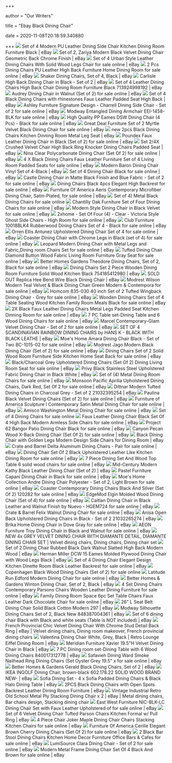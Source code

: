 +++
        
author = "Our Writers"
        
title = "Ebay Black Dining Chair"
        
date = 2020-11-08T20:18:59.340880
        
+++
[ ![](https://i.ebayimg.com/images/g/N0wAAOSw6DdZkmh7/s-l300.jpg)](https://i.ebayimg.com/images/g/N0wAAOSw6DdZkmh7/s-l300.jpg) Set of 4 Modern PU Leather Dining Side Chair Kitchen Dining Room Furniture  Black | eBay
[ ![](https://sep.yimg.com/ay/yhst-96405782831295/zariya-modern-54-round-dining-table-set-w-geometric-ring-base-in-chrome-finish-20.jpg)](https://sep.yimg.com/ay/yhst-96405782831295/zariya-modern-54-round-dining-table-set-w-geometric-ring-base-in-chrome-finish-20.jpg) Set of 2, Zariya Modern Black Velvet Dining Chair Geometric Back Chrome  Finish | eBay
[ ![](https://i.ebayimg.com/images/g/OdsAAOSwNkhfWy4i/s-l640.jpg)](https://i.ebayimg.com/images/g/OdsAAOSwNkhfWy4i/s-l640.jpg) Set of 4 Urban Style Leather Dining Chairs With Solid Wood Legs Chair for  sale online | eBay
[ ![](https://i.ebayimg.com/images/g/d6YAAOSwAhtfM8Ru/s-l640.jpg)](https://i.ebayimg.com/images/g/d6YAAOSwAhtfM8Ru/s-l640.jpg) 2 Pcs Dining Chairs PU Leather High Back Furniture Home Dining Room for  sale online | eBay
[ ![](https://i.ebayimg.com/images/g/pywAAOSw63td8J6G/s-l300.jpg)](https://i.ebayimg.com/images/g/pywAAOSw63td8J6G/s-l300.jpg) Shaker Dining Chairs, Set of 4, Black | eBay
[ ![](https://i.ebayimg.com/images/g/xDgAAOSwylJfi3EJ/s-l300.jpg)](https://i.ebayimg.com/images/g/xDgAAOSwylJfi3EJ/s-l300.jpg) Carlisle High Back Dining Chair in Black - Set of 2 | eBay
[ ![](https://i.ebayimg.com/images/g/MqsAAOSwTYxZkVk4/s-l300.jpg)](https://i.ebayimg.com/images/g/MqsAAOSwTYxZkVk4/s-l300.jpg) Set of 4 Leather Dining Chairs High Back Chair Dining Room Furniture Black  713924998192 | eBay
[ ![](https://i.ebayimg.com/images/g/upYAAOSwWxxd94At/s-l640.jpg)](https://i.ebayimg.com/images/g/upYAAOSwWxxd94At/s-l640.jpg) Audrey Dining Chair in Walnut (Set of 2) for sale online | eBay
[ ![](https://i.ebayimg.com/images/g/SDgAAOSwvdZe6eBI/s-l300.jpg)](https://i.ebayimg.com/images/g/SDgAAOSwvdZe6eBI/s-l300.jpg) Set of 4 Black Dining Chairs with rhinestones Faux Leather Padded Seat High  Back | eBay
[ ![](https://i.ebayimg.com/images/g/JEcAAOSw-DdexKsj/s-l640.jpg)](https://i.ebayimg.com/images/g/JEcAAOSw-DdexKsj/s-l640.jpg) Ashley Furniture Signature Design - Charrell Dining Side Chair - Set of 2  for sale online | eBay
[ ![](https://i.ebayimg.com/images/g/gM4AAOSw4zJeTvSb/s-l640.jpg)](https://i.ebayimg.com/images/g/gM4AAOSw4zJeTvSb/s-l640.jpg) Modway Entangled Dining Armchair EEI-1458-BLK for sale online | eBay
[ ![](https://i.ebayimg.com/images/g/BNgAAOSwsgdeK~IT/s-l640.jpg)](https://i.ebayimg.com/images/g/BNgAAOSwsgdeK~IT/s-l640.jpg) High Quality PP Eames DSW Dining Chair (4 Pcs) - Black for sale online |  eBay
[ ![](https://i.ebayimg.com/images/g/r9gAAOSwLfNemCFQ/s-l640.jpg)](https://i.ebayimg.com/images/g/r9gAAOSwLfNemCFQ/s-l640.jpg) Great Deal Furniture Set of 2 Myrtle Velvet Black Dining Chair for sale  online | eBay
[ ![](https://i.ebayimg.com/images/g/mGUAAOSwyG1fM634/s-l300.jpg)](https://i.ebayimg.com/images/g/mGUAAOSwyG1fM634/s-l300.jpg) new 2pcs Black Dining Chairs Kitchen Dinning Room Metal Leg Seat | eBay
[ ![](https://i.ebayimg.com/images/g/3cAAAOSwkWRfFlsP/s-l640.jpg)](https://i.ebayimg.com/images/g/3cAAAOSwkWRfFlsP/s-l640.jpg) Poundex Faux Leather Dining Chair in Black (Set of 2) for sale online | eBay
[ ![](https://i.ebayimg.com/images/g/sNwAAOSwW89d7hbP/s-l300.jpg)](https://i.ebayimg.com/images/g/sNwAAOSwW89d7hbP/s-l300.jpg) Set 2/4X Crushed Velvet Chair High Back Ring Knocker Dining Chairs Padded  Seat | eBay
[ ![](https://i.ebayimg.com/images/g/UlUAAOSwx0td-XyK/s-l640.jpg)](https://i.ebayimg.com/images/g/UlUAAOSwx0td-XyK/s-l640.jpg) Nina Clear Polycarbonate Dining Chair (Set Of 2) for sale online | eBay
[ ![](https://i.ebayimg.com/images/g/vGEAAOSw-tNXHtlN/s-l640.jpg)](https://i.ebayimg.com/images/g/vGEAAOSw-tNXHtlN/s-l640.jpg) 4 X Black Dining Chairs Faux Leather Furniture Set of 4 Living Room Padded  Seats for sale online | eBay
[ ![](https://i.ebayimg.com/images/g/9V8AAOSwlEZepwfH/s-l300.jpg)](https://i.ebayimg.com/images/g/9V8AAOSwlEZepwfH/s-l300.jpg) Modern Baron Dining Chair Vinyl Set of 4-Black | eBay
[ ![](https://i.ebayimg.com/images/g/t20AAOSwWM9Zna5D/s-l640.jpg)](https://i.ebayimg.com/images/g/t20AAOSwWM9Zna5D/s-l640.jpg) Set of 4 Dining Chair Black for sale online | eBay
[ ![](https://i.ebayimg.com/images/g/2esAAOSw9aJdNGEY/s-l640.jpg)](https://i.ebayimg.com/images/g/2esAAOSw9aJdNGEY/s-l640.jpg) Castle Dining Chair in Matte Black Finish and Blue Fabric - Set of 2 for  sale online | eBay
[ ![](https://i.ebayimg.com/images/g/RD0AAOSw~JBfLP5C/s-l640.jpg)](https://i.ebayimg.com/images/g/RD0AAOSw~JBfLP5C/s-l640.jpg) Dining Chairs Black 4pcs Elegant High Backrest for sale online | eBay
[ ![](https://i.ebayimg.com/images/g/3bcAAOSw0ileKpP-/s-l640.jpg)](https://i.ebayimg.com/images/g/3bcAAOSw0ileKpP-/s-l640.jpg) Furniture Of America Aeris Contemporary Microfiber Dining Chair,  Satin-Plated, for sale online | eBay
[ ![](https://i.ebayimg.com/images/g/2eMAAOSwsIFcoYc8/s-l640.jpg)](https://i.ebayimg.com/images/g/2eMAAOSwsIFcoYc8/s-l640.jpg) Set of 4) Metal Black Dining Chairs for sale online
[ ![](https://i.ebayimg.com/images/g/OcEAAOSwHoNfTGhP/s-l640.jpg)](https://i.ebayimg.com/images/g/OcEAAOSwHoNfTGhP/s-l640.jpg) Chantilly Oak Furniture Set of Four Dining Chairs for sale online | eBay
[ ![](https://i.ebayimg.com/images/g/0pcAAOSwe89etGIe/s-l640.jpg)](https://i.ebayimg.com/images/g/0pcAAOSwe89etGIe/s-l640.jpg) Modern Style Dining Chair in Black Velvet for sale online | eBay
[ ![](https://i.ebayimg.com/images/g/rQwAAOSwTx1etPpX/s-l640.jpg)](https://i.ebayimg.com/images/g/rQwAAOSwTx1etPpX/s-l640.jpg) 2xhome - Set Of Four (4) - Clear - Victoria Style Ghost Side Chairs - High  Room for sale online | eBay
[ ![](https://i.ebayimg.com/images/g/z3gAAOSwH2VcRsNl/s-l600.jpg)](https://i.ebayimg.com/images/g/z3gAAOSwH2VcRsNl/s-l600.jpg) Club Furniture 10018BLK4 Rubberwood Dining Chairs Set of 4 - Black for sale  online | eBay
[ ![](https://i.ebayimg.com/images/g/TKwAAOSwYglex3uQ/s-l640.jpg)](https://i.ebayimg.com/images/g/TKwAAOSwYglex3uQ/s-l640.jpg) Orren Ellis Antunez Upholstered Dining Chair Set of 4 for sale online | eBay
[ ![](https://i.ebayimg.com/images/g/sZUAAOSw~AVYr0Kc/s-l640.jpg)](https://i.ebayimg.com/images/g/sZUAAOSw~AVYr0Kc/s-l640.jpg) Coaster Dining Chair with Chrome Legs in Black (set of 4) for sale online |  eBay
[ ![](https://i.ebayimg.com/images/g/A3YAAOSwtfNfgFxy/s-l640.jpg)](https://i.ebayimg.com/images/g/A3YAAOSwtfNfgFxy/s-l640.jpg) Leopard Modern Dining Chair with Metal Legs and Fabric,Dining room Chairs  Set for sale online | eBay
[ ![](https://i.ebayimg.com/images/g/NlYAAOSw5oheZdme/s-l640.jpg)](https://i.ebayimg.com/images/g/NlYAAOSw5oheZdme/s-l640.jpg) Tufted Dining Chair Diamond Button Wood Fabric Living Room Furniture Gray  Seat for sale online | eBay
[ ![](https://i.ebayimg.com/images/g/IDkAAOSwzatfgi15/s-l640.jpg)](https://i.ebayimg.com/images/g/IDkAAOSwzatfgi15/s-l640.jpg) Better Homes Gardens Theodore Dining Chairs, Set of 2, Black for sale  online | eBay
[ ![](https://i.ebayimg.com/images/g/B8gAAOSwjc5Z3yYs/s-l300.jpg)](https://i.ebayimg.com/images/g/B8gAAOSwjc5Z3yYs/s-l300.jpg) Dining Chairs Set 2 Piece Wooden Dining Room Furniture Solid Wood Kitchen  Black 754185412980 | eBay
[ ![](https://i.ebayimg.com/images/g/r1AAAOSwdGhbG5py/s-l300.jpg)](https://i.ebayimg.com/images/g/r1AAAOSwdGhbG5py/s-l300.jpg) SOLD OUT Replica Hee Bend Wire Black Dining Chair | eBay
[ ![](https://i.ebayimg.com/images/g/OwEAAOSwnVdffoHq/s-l640.jpg)](https://i.ebayimg.com/images/g/OwEAAOSwnVdffoHq/s-l640.jpg) Modrest Wilson Modern Teal Velvet & Black Dining Chair Green Modern &  Contempora for sale online | eBay
[ ![](https://i.ebayimg.com/images/g/uhUAAOSwku9e7IYl/s-l640.jpg)](https://i.ebayimg.com/images/g/uhUAAOSwku9e7IYl/s-l640.jpg) Homcom 835-030 40 inch Set of 2 Tufted Wingback Dining Chair - Grey for  sale online | eBay
[ ![](https://i.ebayimg.com/images/g/0ugAAOSwfHZe6xe5/s-l640.jpg)](https://i.ebayimg.com/images/g/0ugAAOSwfHZe6xe5/s-l640.jpg) Wooden Dining Chairs Set of 4 Table Seating Wood Kitchen Family Room Meals  Black for sale online | eBay
[ ![](https://i.ebayimg.com/images/g/qkUAAOSwVIxfD7zG/s-l400.jpg)](https://i.ebayimg.com/images/g/qkUAAOSwVIxfD7zG/s-l400.jpg) 2X Black Faux Leather Dining Chairs Metal Legs Padded Seat Kitchen Dinning  Room for sale online | eBay
[ ![](https://i.ebayimg.com/images/g/~dAAAOSwX9NexLEU/s-l640.jpg)](https://i.ebayimg.com/images/g/~dAAAOSwX9NexLEU/s-l640.jpg) 7 PC Table set-Dining Table and 6 Wood Dining Chairs for sale online | eBay
[ ![](https://i.ebayimg.com/images/g/erQAAOSwOqZfD3D~/s-l640.jpg)](https://i.ebayimg.com/images/g/erQAAOSwOqZfD3D~/s-l640.jpg) Marcel Contemporary-Glam Velvet Dining Chair - Set of 2 for sale online |  eBay
[ ![](https://i.ebayimg.com/images/g/220AAOSwFalcgpaO/s-l300.jpg)](https://i.ebayimg.com/images/g/220AAOSwFalcgpaO/s-l300.jpg) SET OF 4 SCANDINAVIAN RAINBOW DINING CHAIRS by HANS K - BLACK WITH BLACK  LEATHE | eBay
[ ![](https://i.ebayimg.com/images/g/s8gAAOSwLGBeJPLL/s-l640.jpg)](https://i.ebayimg.com/images/g/s8gAAOSwLGBeJPLL/s-l640.jpg) Moe's Home Amara Dining Chair Black - Set of Two BC-1015-02 for sale online  | eBay
[ ![](https://i.ebayimg.com/images/g/p2gAAOSwCEhekQ2R/s-l640.jpg)](https://i.ebayimg.com/images/g/p2gAAOSwCEhekQ2R/s-l640.jpg) Modrest Jago Modern Black Dining Chair (Set of 2) for sale online | eBay
[ ![](https://i.ebayimg.com/images/g/afcAAOSw6EtfI-2s/s-l640.jpg)](https://i.ebayimg.com/images/g/afcAAOSw6EtfI-2s/s-l640.jpg) Dining Chairs Set of 2 Solid Wood Room Furniture Side Kitchen Home Seat  Back for sale online | eBay
[ ![](https://i.ebayimg.com/images/g/ROMAAOSwd59e2b88/s-l640.jpg)](https://i.ebayimg.com/images/g/ROMAAOSwd59e2b88/s-l640.jpg) Black/Charcoal Grey Upholstered Dining Chairs (Set Of 2) Dining Living Room  Seat for sale online | eBay
[ ![](https://i.ebayimg.com/images/g/nN0AAOSwhOpevAsL/s-l300.jpg)](https://i.ebayimg.com/images/g/nN0AAOSwhOpevAsL/s-l300.jpg) Privy Black Stainless Steel Upholstered Fabric Dining Chair in Black White  | eBay
[ ![](https://i.ebayimg.com/images/g/UOsAAOSwOX1d8ID-/s-l640.jpg)](https://i.ebayimg.com/images/g/UOsAAOSwOX1d8ID-/s-l640.jpg) Set of (4) Metal Dining Room Chairs for sale online | eBay
[ ![](https://i.ebayimg.com/images/g/WSsAAOSwGEZfbYDN/s-l640.jpg)](https://i.ebayimg.com/images/g/WSsAAOSwGEZfbYDN/s-l640.jpg) Monsoon Pacific Aprilia Upholstered Dining Chairs, Dark Red, Set Of 2 for  sale online | eBay
[ ![](https://i.ebayimg.com/images/g/KTIAAOSwacVapHOM/s-l300.jpg)](https://i.ebayimg.com/images/g/KTIAAOSwacVapHOM/s-l300.jpg) Dittnar Modern Tufted Dining Chairs in Charcoal Grey - Set of 2 21032395254  | eBay
[ ![](https://i.ebayimg.com/images/g/OA0AAOSwOOZfgESY/s-l640.jpg)](https://i.ebayimg.com/images/g/OA0AAOSwOOZfgESY/s-l640.jpg) Paulina Black Velvet Dining Chairs (Set of 2) for sale online | eBay
[ ![](https://media.cymaxstores.com/Images/4670/1992985-L.jpg)](https://media.cymaxstores.com/Images/4670/1992985-L.jpg) Furniture of America Sculpture I Contemporary Satin Metal Dining Chair for  sale online | eBay
[ ![](https://i.ebayimg.com/images/g/I-EAAOSwofVe7CZ7/s-l640.jpg)](https://i.ebayimg.com/images/g/I-EAAOSwofVe7CZ7/s-l640.jpg) Amisco Washington Metal Dining Chair for sale online | eBay
[ ![](https://i.ebayimg.com/images/g/dJ4AAOSwLVZV5m88/s-l640.jpg)](https://i.ebayimg.com/images/g/dJ4AAOSwLVZV5m88/s-l640.jpg) Set of 4 Dining Chairs for sale online
[ ![](https://i.ebayimg.com/images/g/QQ8AAOSweNpflTzo/s-l640.jpg)](https://i.ebayimg.com/images/g/QQ8AAOSweNpflTzo/s-l640.jpg) Faux Leather Dining Chair Black Set Of 4 High Back Modern Armless Side  Chairs for sale online | eBay
[ ![](https://i.ebayimg.com/images/g/7qcAAOSw4kNen2f-/s-l640.jpg)](https://i.ebayimg.com/images/g/7qcAAOSw4kNen2f-/s-l640.jpg) Project 62 Bangor Patio Dining Chair Black for sale online | eBay
[ ![](https://i.ebayimg.com/images/g/l5IAAOSw8xJeVCdo/s-l640.jpg)](https://i.ebayimg.com/images/g/l5IAAOSw8xJeVCdo/s-l640.jpg) Canyon Pecan Wood X-Back Dining Chair (Set Of 2) for sale online | eBay
[ ![](https://i.ebayimg.com/images/g/CKwAAOSwxFVeFt8n/s-l300.jpg)](https://i.ebayimg.com/images/g/CKwAAOSwxFVeFt8n/s-l300.jpg) Black Dining Chair with Golden Legs Modern Design Side Chairs for Dining  Room | eBay
[ ![](https://i.ebayimg.com/images/g/lJEAAOSwKtdfXngZ/s-l640.jpg)](https://i.ebayimg.com/images/g/lJEAAOSwKtdfXngZ/s-l640.jpg) Crate and Barrel Delta Aluminum Dining Chairs - Pair for sale online | eBay
[ ![](https://d3d71ba2asa5oz.cloudfront.net/12012965/images/014-hg-30301-bk__1.jpg)](https://d3d71ba2asa5oz.cloudfront.net/12012965/images/014-hg-30301-bk__1.jpg) Dining Chair Set Of 2 Black Upholstered Leather Like Kitchen Dining Room  for sale online | eBay
[ ![](https://i.ebayimg.com/images/g/dMAAAOSwgzZeJ-8T/s-l640.jpg)](https://i.ebayimg.com/images/g/dMAAAOSwgzZeJ-8T/s-l640.jpg) 7 Piece Dining Set And Wood Top Table 6 solid wood chairs for sale online |  eBay
[ ![](https://i.ebayimg.com/images/g/ZcoAAOSwBY5d1Wks/s-l300.jpg)](https://i.ebayimg.com/images/g/ZcoAAOSwBY5d1Wks/s-l300.jpg) Mid-Century Modern Kathy Black Leather Dining Chair (Set of 2) | eBay
[ ![](https://i.ebayimg.com/images/g/OP4AAOSwi7RZJVu0/s-l640.jpg)](https://i.ebayimg.com/images/g/OP4AAOSwi7RZJVu0/s-l640.jpg) Pastel Furniture Capani Dining Chair in Black for sale online | eBay
[ ![](https://i.ebayimg.com/images/g/-HYAAOSwPQlfIEQZ/s-l640.jpg)](https://i.ebayimg.com/images/g/-HYAAOSwPQlfIEQZ/s-l640.jpg) Moe's Home Collection Andre Dining Chair Polyester - Set of 2, Light Brown  for sale online | eBay
[ ![](https://ak1.ostkcdn.com/images/products/6796498/Hendrix-Beech-Wood-Dining-Chairs-Set-of-2-8901853e-01ee-4782-87e1-a214d200bac1.jpg)](https://ak1.ostkcdn.com/images/products/6796498/Hendrix-Beech-Wood-Dining-Chairs-Set-of-2-8901853e-01ee-4782-87e1-a214d200bac1.jpg) Coaster Contemporary Dining Chairs Black And Silver (Set Of 2) 120282 for  sale online | eBay
[ ![](https://i.ebayimg.com/images/g/g8oAAOSwAM5e0S1S/s-l640.jpg)](https://i.ebayimg.com/images/g/g8oAAOSwAM5e0S1S/s-l640.jpg) EdgeMod Elgin Molded Wood Dining Chair (Set of 4) for sale online | eBay
[ ![](https://i.ebayimg.com/images/g/hMAAAOSwE0BeuRLI/s-l640.jpg)](https://i.ebayimg.com/images/g/hMAAAOSwE0BeuRLI/s-l640.jpg) Caitlan Dining Chair in Black Leather and Walnut Finish by Nuevo - HGEM724  for sale online | eBay
[ ![](https://i.ebayimg.com/images/g/PCYAAOSwV65fe0q1/s-l640.jpg)](https://i.ebayimg.com/images/g/PCYAAOSwV65fe0q1/s-l640.jpg) Crate & Barrel Felix Walnut Dining Chair for sale online | eBay
[ ![](https://i.ebayimg.com/images/g/IvUAAOSw321d~PHq/s-l300.jpg)](https://i.ebayimg.com/images/g/IvUAAOSw321d~PHq/s-l300.jpg) Anisa Open Back Upholstered Dining Chairs in Black - Set of 2 21032265274 |  eBay
[ ![](https://i.ebayimg.com/images/g/a2AAAOSw6nhe7o5l/s-l640.jpg)](https://i.ebayimg.com/images/g/a2AAAOSw6nhe7o5l/s-l640.jpg) Brika Home Dining Chair in Dove Gray for sale online | eBay
[ ![](https://i.ebayimg.com/images/g/CJgAAOSwssdesJrX/s-l640.jpg)](https://i.ebayimg.com/images/g/CJgAAOSwssdesJrX/s-l640.jpg) AEON Furniture Troy Dining Chair in Black and Walnut for sale online | eBay
[ ![](https://i.pinimg.com/originals/a8/cc/8e/a8cc8e060c6dd5c783247522bae663c7.jpg)](https://i.pinimg.com/originals/a8/cc/8e/a8cc8e060c6dd5c783247522bae663c7.jpg) NEW 4x GREY VELVET DINING CHAIR WITH DIAMANTE DETAIL, DIAMANTE DINING CHAIR  SET | Velvet dining chairs, Dining chairs, Dining chair set
[ ![](https://i.ebayimg.com/images/g/~GkAAOSwtspdBH9x/s-l300.jpg)](https://i.ebayimg.com/images/g/~GkAAOSwtspdBH9x/s-l300.jpg) Set of 2 Dining Chair Rubbed Black Dark Walnut Slatted High Back Modern  Wood | eBay
[ ![](https://i.ebayimg.com/images/g/8XIAAOSwUWtcJzX1/s-l300.jpg)](https://i.ebayimg.com/images/g/8XIAAOSwUWtcJzX1/s-l300.jpg) Herman Miller DCW 15 Eames Molded Plywood Dining Chair with Wood Legs Black  | eBay
[ ![](https://i.ebayimg.com/images/g/wJ4AAOSwdoVZfpXY/s-l640.jpg)](https://i.ebayimg.com/images/g/wJ4AAOSwdoVZfpXY/s-l640.jpg) Set of 4 Dining Chair Elegant Design Kitchen Dinette Room Black Leather  Backrest for sale online | eBay
[ ![](https://ak1.ostkcdn.com/images/products/13293216/Copenhagen-Black-Wood-Dining-Chairs-Set-of-2-755b792e-6d9a-45e9-8a56-8218580727ac.jpg)](https://ak1.ostkcdn.com/images/products/13293216/Copenhagen-Black-Wood-Dining-Chairs-Set-of-2-755b792e-6d9a-45e9-8a56-8218580727ac.jpg) Copenhagen Black Wood Dining Chairs (Set of 2) for sale online
[ ![](https://i.ebayimg.com/images/g/T6sAAOSwOINe8Py1/s-l640.jpg)](https://i.ebayimg.com/images/g/T6sAAOSwOINe8Py1/s-l640.jpg) Latitude Run Edford Modern Dining Chair for sale online | eBay
[ ![](https://i.ebayimg.com/images/g/8RgAAOSw-DhfNEfs/s-l300.jpg)](https://i.ebayimg.com/images/g/8RgAAOSw-DhfNEfs/s-l300.jpg) Better Homes & Gardens Winton Dining Chair, Set of 2, Black | eBay
[ ![](https://i.ebayimg.com/images/g/BOgAAOSwqM5es4cX/s-l640.jpg)](https://i.ebayimg.com/images/g/BOgAAOSwqM5es4cX/s-l640.jpg) 4 Set Dining Chairs Contemporary Parsons Chairs Wooden Leather Dining  Furniture for sale online | eBay
[ ![](https://i.ebayimg.com/images/g/zDcAAOSwn4tdsXK3/s-l640.jpg)](https://i.ebayimg.com/images/g/zDcAAOSwn4tdsXK3/s-l640.jpg) Family Dining Room Space 6pc Set Table Chairs Faux Leather Dark Chocolate  Chair for sale online | eBay
[ ![](https://i.ebayimg.com/images/g/sLAAAOSwEwhcCNJB/s-l300.jpg)](https://i.ebayimg.com/images/g/sLAAAOSwEwhcCNJB/s-l300.jpg) 26" L Seat Belt Dining Chair Solid Black Cotton Modern 297 | eBay
[ ![](https://i.ebayimg.com/images/g/VzMAAOSw6FheCwD3/s-l300.jpg)](https://i.ebayimg.com/images/g/VzMAAOSw6FheCwD3/s-l300.jpg) Modway Silhouette Dining Chairs Set of 2, Black New 848387004361 | eBay
[ ![](https://i.ebayimg.com/images/g/CrQAAOSwEeBcwMEd/s-l300.jpg)](https://i.ebayimg.com/images/g/CrQAAOSwEeBcwMEd/s-l300.jpg) Set of 6 dining chair Black with Black and white seats (Table is NOT  included) | eBay
[ ![](https://i.pinimg.com/originals/17/20/fd/1720fd6011087db24c594a534952a920.jpg)](https://i.pinimg.com/originals/17/20/fd/1720fd6011087db24c594a534952a920.jpg) French Provincial Chic Velvet Dining Chair With Chrome Stud Detail Back  Ring | eBay | Velvet dining chairs, Dining room makeover, French provincial dining  chairs
[ ![](https://i.ebayimg.com/images/g/cQQAAOSw0XFa0Lha/s-l300.jpg)](https://i.ebayimg.com/images/g/cQQAAOSw0XFa0Lha/s-l300.jpg) Valentina Dining Chair White, Grey, Black | Retro Lounge Eiffel Dining Room  | eBay
[ ![](https://i.ebayimg.com/images/g/kqIAAOSw0rVe4wUa/s-l300.jpg)](https://i.ebayimg.com/images/g/kqIAAOSw0rVe4wUa/s-l300.jpg) Meridian Furniture Xavier 19.5"H Velvet Dining Chair in Black | eBay
[ ![](https://i.ebayimg.com/images/g/S2wAAOSwD45fDEqB/s-l300.jpg)](https://i.ebayimg.com/images/g/S2wAAOSwD45fDEqB/s-l300.jpg) 7 PC Dining room set-Dining Table with 6 Wood Dining Chairs 840017312778 |  eBay
[ ![](https://i.ebayimg.com/images/g/FWgAAOSw7D1cSYVL/s-l400.jpg)](https://i.ebayimg.com/images/g/FWgAAOSw7D1cSYVL/s-l400.jpg) Safavieh Dining Ward Smoke Nailhead Ring Dining Chairs (Set Oyster Grey  19.5" x for sale online | eBay
[ ![](https://i.ebayimg.com/images/g/R3EAAOSwMWhfNEfd/s-l300.jpg)](https://i.ebayimg.com/images/g/R3EAAOSwMWhfNEfd/s-l300.jpg) Better Homes & Gardens Gerald Black Dining Chairs, Set of 2 | eBay
[ ![](https://i.ebayimg.com/images/g/0J4AAOSwRS9eSM-d/s-l300.jpg)](https://i.ebayimg.com/images/g/0J4AAOSwRS9eSM-d/s-l300.jpg) IKEA INGOLF Dining Chair, brown-black 602.178.22 SOLID WOOD BRAND NEW- |  eBay
[ ![](https://i.ebayimg.com/images/g/o~YAAOSwKetbJ8ZX/s-l300.jpg)](https://i.ebayimg.com/images/g/o~YAAOSwKetbJ8ZX/s-l300.jpg) Sofia Dining Set - 4 x Sofia Padded Dining Chairs & Black Halo Dining Table  | eBay
[ ![](https://i.ebayimg.com/images/g/TTUAAOSwY99ZkVkW/s-l300.jpg)](https://i.ebayimg.com/images/g/TTUAAOSwY99ZkVkW/s-l300.jpg) 2PCS Black Dining Chairs with Open Spots Backrest Leather Dining Room  Furniture | eBay
[ ![](https://i.pinimg.com/originals/73/3d/ba/733dba383a77234c08a25b5272719239.jpg)](https://i.pinimg.com/originals/73/3d/ba/733dba383a77234c08a25b5272719239.jpg) Vintage Industrial Retro Old School Metal Ply Stacking Dining Chair x 2 |  eBay | Metal dining chairs, Bar chairs design, Stacking dining chair
[ ![](https://i.ebayimg.com/images/g/Zw0AAOSwPcVVq0Mq/s-l640.jpg)](https://i.ebayimg.com/images/g/Zw0AAOSwPcVVq0Mq/s-l640.jpg) East West Furniture NIC-BLK-LC Dining Chair Set with Faux Leather  Upholstered of for sale online | eBay
[ ![](https://i.ebayimg.com/images/g/NlYAAOSwxOleeG5b/s-l300.jpg)](https://i.ebayimg.com/images/g/NlYAAOSwxOleeG5b/s-l300.jpg) Set of 6 Velvet Dining Chair Tufted Parson Chairs Kitchen Formal w/ Pull  Ring | eBay
[ ![](https://i.ebayimg.com/images/g/V1UAAOSwKHtdq1fq/s-l640.jpg)](https://i.ebayimg.com/images/g/V1UAAOSwKHtdq1fq/s-l640.jpg) 4 Piece Chair Joker Maple Dining Chair Chairs Stacking Kitchen Chairs for  sale online | eBay
[ ![](https://i.ebayimg.com/images/g/tgYAAOSwXIRchh~h/s-l640.jpg)](https://i.ebayimg.com/images/g/tgYAAOSwXIRchh~h/s-l640.jpg) Furniture Of America Cerille Elegant Brown Cherry Dining Chairs (Set Of 2)  for sale online | eBay
[ ![](https://i.ebayimg.com/images/g/kRQAAOSwURBfDFdr/s-l640.jpg)](https://i.ebayimg.com/images/g/kRQAAOSwURBfDFdr/s-l640.jpg) 2 Black Bar Stool Dining Chairs Kitchen Home Decor Furniture Office Bars &  Cafes for sale online | eBay
[ ![](https://i.ebayimg.com/images/g/K40AAOSwg95dy~ZS/s-l640.jpg)](https://i.ebayimg.com/images/g/K40AAOSwg95dy~ZS/s-l640.jpg) LumiSource Clara Dining Chair - Set of 2 for sale online | eBay
[ ![](https://i.ebayimg.com/images/g/O7UAAOSwX0heTdNp/s-l640.jpg)](https://i.ebayimg.com/images/g/O7UAAOSwX0heTdNp/s-l640.jpg) Modern Metal Frame Dining Chair Set Of 4 Black And Brown for sale online |  eBay
